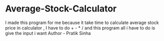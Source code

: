 # Average-Stock-Calculator
I made this program for me because it take time to calculate average stock price in calculator , I have to do + - * / and this program all i have to do is give the input i want
Author - Pratik Sinha
